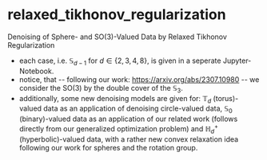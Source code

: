 # relaxed_tikhonov_regularization
Denoising of Sphere- and SO(3)-Valued Data by Relaxed Tikhonov Regularization

- each case, i.e. $\mathbb{S}_{d-1}$ for $d \in \{2,3,4,8\}$, is given in a seperate Jupyter-Notebook.
- notice, that -- following our work: https://arxiv.org/abs/2307.10980 -- we consider the $\text{SO}(3)$ by the double cover of the $\mathbb{S}_3$.
- additionally, some new denoising models are given for: $\mathbb{T}_d$ (torus)-valued data as an application of denoising circle-valued data, $\mathbb{S}_0$ (binary)-valued data as an application of our related work (follows directly from our generalized optimization problem) and $\mathbb{H}_d^+$ (hyperbolic)-valued data, with a rather new convex relaxation idea following our work for spheres and the rotation group.
